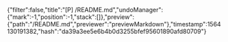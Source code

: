 {"filter":false,"title":"[P] /README.md","undoManager":{"mark":-1,"position":-1,"stack":[]},"preview":{"path":"/README.md","previewer":"previewMarkdown"},"timestamp":1564130191382,"hash":"da39a3ee5e6b4b0d3255bfef95601890afd80709"}